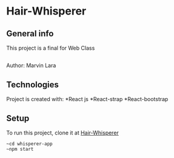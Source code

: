 # Hair-Whisperer

## General info
This project is a final for Web Class
##
Author: Marvin Lara
	
## Technologies
Project is created with:
*React js
*React-strap
*React-bootstrap
	
## Setup
To run this project, clone it at
[Hair-Whisperer](https://github.com/Marvoro53/Hair-Whisperer.git)
```
~cd whisperer-app
~npm start
